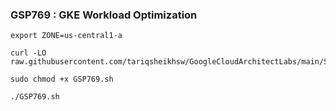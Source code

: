 ### GSP769 :  GKE Workload Optimization 

```
export ZONE=us-central1-a

```


```
curl -LO raw.githubusercontent.com/tariqsheikhsw/GoogleCloudArchitectLabs/main/Solutions/GSP769.sh

sudo chmod +x GSP769.sh

./GSP769.sh

```



